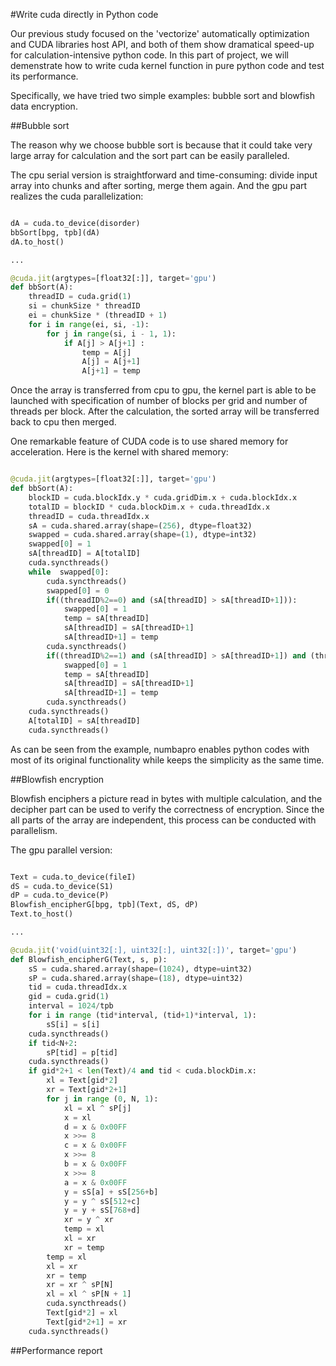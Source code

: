 #Write cuda directly in Python code

Our previous study focused on the 'vectorize' automatically optimization and CUDA libraries host API, and both of them show dramatical speed-up for calculation-intensive python code. In this part of project, we will demenstrate how to write cuda kernel function in pure python code and test its performance. 

Specifically, we have tried two simple examples: bubble sort and blowfish data encryption.

##Bubble sort

The reason why we choose bubble sort is because that it could take very large array for calculation and the sort part can be easily paralleled. 

The cpu serial version is straightforward and time-consuming: divide input array into chunks and after sorting, merge them again. And the gpu part realizes the cuda parallelization: 

```python

dA = cuda.to_device(disorder)
bbSort[bpg, tpb](dA)
dA.to_host()

...

@cuda.jit(argtypes=[float32[:]], target='gpu')
def bbSort(A):
    threadID = cuda.grid(1)
    si = chunkSize * threadID
    ei = chunkSize * (threadID + 1)
    for i in range(ei, si, -1):
        for j in range(si, i - 1, 1):
            if A[j] > A[j+1] :
                temp = A[j]
                A[j] = A[j+1]
                A[j+1] = temp

```

Once the array is transferred from cpu to gpu, the kernel part is able to be launched with specification of number of blocks per grid and number of threads per block. After the calculation, the sorted array will be transferred back to cpu then merged.

One remarkable feature of CUDA code is to use shared memory for acceleration. Here is the kernel with shared memory:

```python

@cuda.jit(argtypes=[float32[:]], target='gpu')
def bbSort(A):
    blockID = cuda.blockIdx.y * cuda.gridDim.x + cuda.blockIdx.x
    totalID = blockID * cuda.blockDim.x + cuda.threadIdx.x
    threadID = cuda.threadIdx.x
    sA = cuda.shared.array(shape=(256), dtype=float32)
    swapped = cuda.shared.array(shape=(1), dtype=int32)
    swapped[0] = 1
    sA[threadID] = A[totalID]
    cuda.syncthreads()
    while  swapped[0]:
        cuda.syncthreads()
        swapped[0] = 0
        if((threadID%2==0) and (sA[threadID] > sA[threadID+1])):
            swapped[0] = 1
            temp = sA[threadID]
            sA[threadID] = sA[threadID+1]
            sA[threadID+1] = temp
        cuda.syncthreads()
        if((threadID%2==1) and (sA[threadID] > sA[threadID+1]) and (threadID != cuda.blockDim.x - 1)):
            swapped[0] = 1
            temp = sA[threadID]
            sA[threadID] = sA[threadID+1]
            sA[threadID+1] = temp
        cuda.syncthreads()
    cuda.syncthreads()
    A[totalID] = sA[threadID]
    cuda.syncthreads()

```

As can be seen from the example, numbapro enables python codes with most of its original functionality while keeps the simplicity as the same time.

##Blowfish encryption

Blowfish enciphers a picture read in bytes with multiple calculation, and the decipher part can be used to verify the correctness of encryption. Since the all parts of the array are independent, this process can be conducted with parallelism.

The gpu parallel version:

```python

Text = cuda.to_device(fileI)
dS = cuda.to_device(S1)
dP = cuda.to_device(P)
Blowfish_encipherG[bpg, tpb](Text, dS, dP)
Text.to_host()

...

@cuda.jit('void(uint32[:], uint32[:], uint32[:])', target='gpu')
def Blowfish_encipherG(Text, s, p):
    sS = cuda.shared.array(shape=(1024), dtype=uint32)
    sP = cuda.shared.array(shape=(18), dtype=uint32)
    tid = cuda.threadIdx.x
    gid = cuda.grid(1)
    interval = 1024/tpb
    for i in range (tid*interval, (tid+1)*interval, 1):
        sS[i] = s[i]
    cuda.syncthreads()
    if tid<N+2:
        sP[tid] = p[tid]
    cuda.syncthreads()
    if gid*2+1 < len(Text)/4 and tid < cuda.blockDim.x:
        xl = Text[gid*2]
        xr = Text[gid*2+1]
        for j in range (0, N, 1):
            xl = xl ^ sP[j]
            x = xl
            d = x & 0x00FF 
            x >>= 8
            c = x & 0x00FF
            x >>= 8
            b = x & 0x00FF
            x >>= 8  
            a = x & 0x00FF
            y = sS[a] + sS[256+b]
            y = y ^ sS[512+c]
            y = y + sS[768+d]
            xr = y ^ xr
            temp = xl
            xl = xr
            xr = temp
        temp = xl
        xl = xr
        xr = temp
        xr = xr ^ sP[N]
        xl = xl ^ sP[N + 1]
        cuda.syncthreads()
        Text[gid*2] = xl
        Text[gid*2+1] = xr
    cuda.syncthreads()

```

##Performance report








